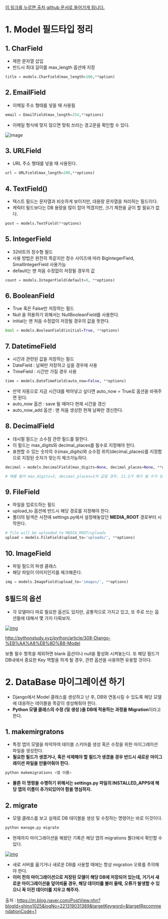[이 링크를 누르면 출처 github 문서로 들어가게 됩니다.](https://github.com/dkyou7/TIL/edit/master/%ED%8C%8C%EC%9D%B4%EC%8D%AC/Django/5.%20%5BDjango%5D%20Model%20%ED%95%84%EB%93%9C%ED%83%80%EC%9E%85%20%EC%A0%95%EB%A6%AC.md)

# 1. Model 필드타입 정리

## 1. CharField

- 제한 문자열 삽입
- 반드시 최대 길이를 max_length 옵션에 지정

```python
title = models.CharField(max_length=100,**option)
```

## 2. EmailField

- 이메일 주소 형태를 넣을 때 사용됨

```python
email = EmailField(max_length=254,**options)
```

- 이메일 형식에 맞지 않으면 맞춰 쓰라는 경고문을 확인할 수 있다.

![image](https://user-images.githubusercontent.com/26649731/75733010-6d815b80-5d37-11ea-9fc7-322d1dc5a0c0.png)

## 3. URLField

- URL 주소 형태를 넣을 때 사용된다.

```python 
url = URLField(max_length=200,**options)
```

## 4. TextField()

- 텍스트 필드는 문자열과 비슷하게 보이지만, 대용량 문자열을 처리하는 필드이다. 
- 캐릭터 필드보다는 DB 용량을 많이 잡아 먹겠지만, 크기 제한을 굳이 할 필요가 없다.

```python
post = models.TextField(**options)
```

## 5. IntegerField

- 32비트의 정수형 필드 
- 사용 방법은 완전히 똑같지만 정수 사이즈에 따라 BigIntegerField, SmallIntegerField 사용가능
- default는 맨 처음 수정없이 저장될 경우의 값

```python
count = models.IntegerField(default=0, **options)
```

## 6. BooleanField

- True 혹은 False만 저장하는 필드
- Null 을 허용하기 위해서는 NullBooleanField를 사용한다. 
- initial는 맨 처음 수정없이 저장될 경우의 값을 뜻한다.

```python
bool = models.BooleanField(initial=True, **options)
```

## 7. DatetimeField

- 시간과 관련된 값을 저장하는 필드
- DateField : 날짜만 저장하고 싶을 경우에 사용
- TimeField : 시간만 가질 경우 사용

```python
time = models.DateTimeField(auto_now=False, **options)
```

- 만약 자동으로 지금 시간대를 박아넣고 싶다면 auto_now = True로 옵션을 바꿔주면 된다. 
- auto_now 옵션 : save 될 때마다 현재 시간을 갱신
- auto_now_add  옵션 :  맨 처음 생성한 현재 날짜만 갱신한다.

## 8. DecimalField

- 데시멀 필드는 소수점 관련 필드를 말한다. 
- 이 필드는 max_digits와 decimal_places를 필수로 지정해야 한다.
- 표현할 수 있는 숫자의 수(max_digits)와 소수점 위치(decimal_places)를 지정함으로 지정된 숫자가 맞는지 체크가능하다.

```python
decimal = models.DecimalField(max_digits=None, decimal_places=None, **options)

# 예를 들어 max_digits=3, decimal_places=1의 값일 경우, 11.2가 예가 될 수가 있다.
```

## 9. FileField

- 파일을 업로드하는 필드
- upload_to 옵션에 반드시 해당 경로를 지정해야 한다.
- 폴더의 탐색은 사전에 settings.py에서 설정해놓았던 **MEDIA_ROOT** 경로부터 시작한다.

```python
# file will be uploaded to MEDIA_ROOT/uploads    
upload = models.FileField(upload_to='uploads/', **options)
```

## 10. ImageField

- 파일 필드의 파생 클래스
- 해당 파일이 이미지인지를 체크해준다. 

```python
img = models.ImageField(upload_to='images/', **options)
```

## $필드의 옵션

- 각 모델마다 따로 필요한 옵션도 있지만, 공통적으로 가지고 있고, 또 주로 쓰는 옵션들에 대해서 몇 가지 다뤄보자.

[![img](https://mblogthumb-phinf.pstatic.net/MjAxODA3MTRfMjY3/MDAxNTMxNTU3MzM5NzMz.m2C3Blqrz8u_htEahHwnBsc90mENmJD0KsfJnmVC_D4g.I1Dd_o_zTAWABCpyz6U7CMjyVJOXhVzjO5JrxAF63h8g.PNG.shino1025/image.png?type=w800)](https://m.blog.naver.com/PostView.nhn?blogId=shino1025&logNo=221319031389&targetKeyword=&targetRecommendationCode=1#)

http://pythonstudy.xyz/python/article/308-Django-%EB%AA%A8%EB%8D%B8-Model

보통 필수 항목을 제외하면 blank 옵션이나 null을 활성화 시켜놓는다. 또 해당 필드가 DB내에서 중요한 Key 역할을 하게 될 경우, 관련 옵션을 사용하면 유용할 것이다.





# 2. DataBase 마이그레이션 하기

- Django에서 Model 클래스를 생성하고 난 후, DB와 연동시킬 수 있도록 해당 모델에 대응하는 테이블을 똑같이 생성해줘야 한다. 
- **Python 모델 클래스의 수정 (및 생성 )을 DB에 적용하는 과정을 Migration**이라고 한다.

## 1. makemirgratons

- 특정 앱의 모델을 파악하여 테이블 스키마를 생성 혹은 수정을 위한 마이그레이션 파일을 생성한다.
- **필요한 필드가 생겼거나, 혹은 삭제해야 할 필드가 생겼을 경우 반드시 새로운 마이그레이션 파일을 만들어줘야 한다.**

```bash
python makemigrations <앱 이름>
```

- **물론 이 명령을 수행하기 위해서는 settings.py 파일의 INSTALLED_APPS에 해당 앱의 이름이 추가되있어야 함을 명심하자.**

## 2. migrate

- 모델 클래스를 보고 실제로 DB 테이블을 생성 및 수정하는 명령어는 바로 이것이다.

```bash
python manage.py migrate
```

- 현재까지 마이그레이션을 해왔던 기록은 해당 앱의 migrations 폴더에서 확인할 수 있다.

[![img](https://mblogthumb-phinf.pstatic.net/MjAxODA3MTRfMjU0/MDAxNTMxNTU4MDA0MTg5.xCqpUiyJgjB9nWOqNI1HQXZjoo8ApDxZj-ya-KNLlbYg.vvWqtIMmCDz_oIvVdmjwH7NoMbQ82DEN_7DtD_LTt1Mg.PNG.shino1025/image.png?type=w800)](https://m.blog.naver.com/PostView.nhn?blogId=shino1025&logNo=221319031389&targetKeyword=&targetRecommendationCode=1#)

- 새로 서버를 옮기거나 새로운 DB를 사용할 때에는 항상 migration 오류를 주의해야 한다.
- **이미 전의 마이그레이션으로 저장된 모델이 해당 DB에 저장되어 있는데, 거기서 새로운 마이그레이션을 덮어씌울 경우, 해당 데이터를 불러 올때, 오류가 발생할 수 있으니 꼭 이전 데이터를 지우고 해주자.**



출처 : https://m.blog.naver.com/PostView.nhn?blogId=shino1025&logNo=221319031389&targetKeyword=&targetRecommendationCode=1

